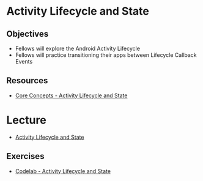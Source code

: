 # Activity Lifecycle and State

## Objectives
* Fellows will explore the Android Activity Lifecycle
* Fellows will practice transitioning their apps between Lifecycle Callback Events

## Resources
* [Core Concepts - Activity Lifecycle and State]()

# Lecture

* [Activity Lifecycle and State](https://docs.google.com/presentation/d/1m7fHePW3-LcuCDXWHbOolWNN1y3jDv7V2pI0yVhCwT8/edit#slide=id.p)

## Exercises

* [Codelab - Activity Lifecycle and State](https://codelabs.developers.google.com/codelabs/android-training-activity-lifecycle-and-state/index.html?index=..%2F..%2Fandroid-training#0)

